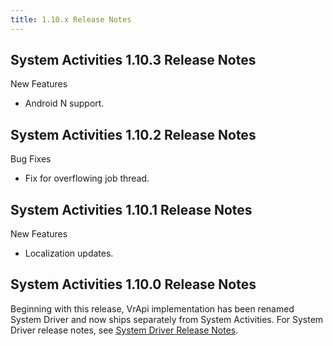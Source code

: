 ```yaml
---
title: 1.10.x Release Notes
---
```

## System Activities 1.10.3 Release Notes

New Features

* Android N support.
## System Activities 1.10.2 Release Notes

Bug Fixes

* Fix for overflowing job thread.
## System Activities 1.10.1 Release Notes

New Features

* Localization updates.
## System Activities 1.10.0 Release Notes

Beginning with this release, VrApi implementation has been renamed System Driver and now ships separately from System Activities. For System Driver release notes, see [System Driver Release Notes](/documentation/mobilesdk/latest/concepts/system-driver-release-archive/ "This section describes changes to System Driver (previously named VrApi).").

